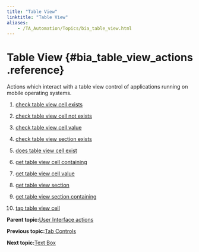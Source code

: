 ```yaml
--- 
title: "Table View"
linktitle: "Table View"
aliases: 
    - /TA_Automation/Topics/bia_table_view.html
---
```

# Table View {#bia_table_view_actions .reference}

Actions which interact with a table view control of applications running on mobile operating systems.

1.  [check table view cell exists](../../TA_Automation/Topics/bia_check_table_view_cell_exists.html)  

2.  [check table view cell not exists](../../TA_Automation/Topics/bia_check_table_view_cell_not_exists.html)  

3.  [check table view cell value](../../TA_Automation/Topics/bia_check_table_view_cell_value.html)  

4.  [check table view section exists](../../TA_Automation/Topics/bia_check_table_view_section_exists.html)  

5.  [does table view cell exist](../../TA_Automation/Topics/bia_does_table_view_cell_exist.html)  

6.  [get table view cell containing](../../TA_Automation/Topics/bia_get_table_view_cell_containing.html)  

7.  [get table view cell value](../../TA_Automation/Topics/bia_get_table_view_cell_value.html)  

8.  [get table view section](../../TA_Automation/Topics/bia_get_table_view_section.html)  

9.  [get table view section containing](../../TA_Automation/Topics/bia_get_table_view_section_containing.html)  

10. [tap table view cell](../../TA_Automation/Topics/bia_tap_table_view_cell.html)  


**Parent topic:**[User Interface actions](../../TA_Automation/Topics/bia_User_Interface.html)

**Previous topic:**[Tab Controls](../../TA_Automation/Topics/bia_Tab_controls.html)

**Next topic:**[Text Box](../../TA_Automation/Topics/bia_Text_box.html)

